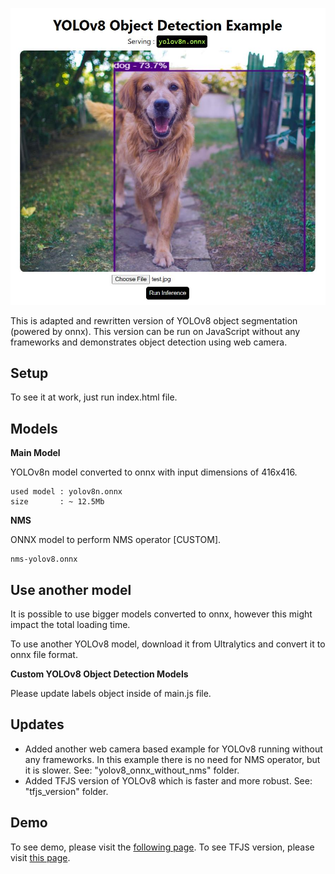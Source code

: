<p align="center">
  <img src="img/screenshot.jpg" />
</p>


This is adapted and rewritten version of YOLOv8 object segmentation (powered by onnx). This version can be run on JavaScript without any frameworks and demonstrates object detection using web camera.

## Setup
To see it at work, just run index.html file. 

## Models

**Main Model**

YOLOv8n model converted to onnx with input dimensions of 416x416. 

```
used model : yolov8n.onnx
size       : ~ 12.5Mb
```

**NMS**

ONNX model to perform NMS operator [CUSTOM].

```
nms-yolov8.onnx
```


## Use another model

It is possible to use bigger models converted to onnx, however this might impact the total loading time.

To use another YOLOv8 model, download it from Ultralytics and convert it to onnx file format.

**Custom YOLOv8 Object Detection Models**

Please update labels object inside of main.js file.

## Updates
- Added another web camera based example for YOLOv8 running without any frameworks. In this example there is no need for NMS operator, but it is slower. See:  "yolov8_onnx_without_nms" folder.
- Added TFJS version of YOLOv8 which is faster and more robust. See: "tfjs_version" folder.

## Demo
To see demo, please visit the <a href="https://yolov8-object-detection.glitch.me/">following page</a>.
To see TFJS version, please visit <a href="https://pickle-pinto-feverfew.glitch.me/tfjs_version/">this page</a>.
